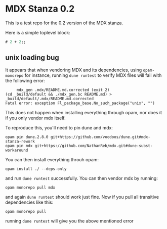 # MDX Stanza 0.2

This is a test repo for the 0.2 version of the MDX stanza.

Here is a simple toplevel block:

```ocaml
# 2 + 2;;
```

## unix loading bug

It appears that when vendoring MDX and its dependencies, using `opam-monorepo` for instance,
running `dune runtest` to verify MDX files will fail with the following error:
```
     mdx_gen .mdx/README.md.corrected (exit 2)
(cd _build/default && ./mdx_gen.bc README.md) > _build/default/.mdx/README.md.corrected
Fatal error: exception Fl_package_base.No_such_package("unix", "")
```

This does not happen when installing everything through opam, nor does it if you only vendor mdx
itself.

To reproduce this, you'll need to pin dune and mdx:
```
opam pin dune.2.8.0 git+https://github.com/voodoos/dune.git#mdx-stanza-rework
opam pin mdx git+https://github.com/NathanReb/mdx.git#dune-subst-workaround
```

You can then install everything throuh opam:
```
opam install ./ --deps-only
```

and run `dune runtest` successfully.
You can then vendor mdx by running:
```
opam monorepo pull mdx
```

and again `dune runtest` should work just fine.
Now if you pull all transitive dependencies like this:
```
opam monorepo pull
```

running `dune runtest` will give you the above mentioned error
